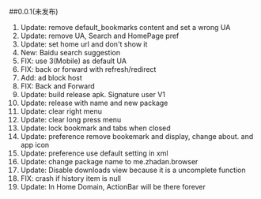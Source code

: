 ##0.0.1(未发布)
1. Update: remove default_bookmarks content and set a wrong UA
2. Update: remove UA, Search and HomePage pref
3. Update: set home url and don't show it
4. New: Baidu search suggestion
5. FIX: use 3(Mobile) as default UA
6. FIX: back or forward with refresh/redirect
7. Add: ad block host
8. FIX: Back and Forward
9. Update: build release apk. Signature user V1
10. Update: release with name and new package
11. Update: clear right menu
12. Update: clear long press menu
13. Update: lock bookmark and tabs when closed
14. Update: preference remove bookemark and display, change about. and app icon
15. Update: preference use default setting in xml 
16. Update: change package name to me.zhadan.browser
17. Update: Disable downloads view because it is a uncomplete function
18. FIX: crash if history item is null
19. Update: In Home Domain, ActionBar will be there forever

